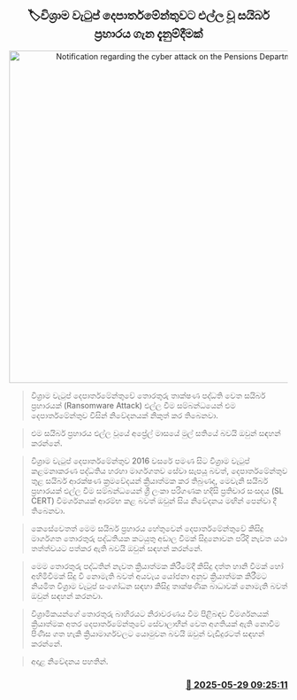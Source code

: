 <p align='center'><b><h2 align='center' title='Notification regarding the cyber attack on the Pensions Department'>🏷විශ්‍රාම වැටුප් දෙපාර්තමේන්තුවට එල්ල වූ සයිබර් ප්‍රහාරය ගැන දැනුම්දීමක්</h2></b></p>
<p align='center'><img src='https://helakuru.sgp1.cdn.digitaloceanspaces.com/esana/images/lib/cyber-archived.jpg' width='600' alt='Notification regarding the cyber attack on the Pensions Department'></p>

> විශ්‍රාම වැටුප් දෙපාර්තමේන්තුවේ තොරතුරු තාක්ෂණ පද්ධති වෙත සයිබර් ප්‍රහාරයක් (Ransomware Attack) එල්ල වීම සම්බන්ධයෙන් එම දෙපාර්තමේන්තුව විසින් නිවේදනයක් නිකුත් කර තිබෙනවා.

> එම සයිබර් ප්‍රහාරය එල්ල වූයේ අප්‍රේල් මාසයේ මුල් සතියේ බවයි ඔවුන් සඳහන් කරන්නේ.

> විශ්‍රාම වැටුප් දෙපාර්තමේන්තුව 2016 වසරේ පමණ සිට විශ්‍රාම වැටුප් කළමනාකරණ පද්ධතිය හරහා මාර්ගගතව සේවා සැපයූ බවත්, දෙපාර්තමේන්තුව තුළ සයිබර් ආරක්ෂණ ක්‍රමවේදයන් ක්‍රියාත්මක කර තිබුණද, මෙවැනි සයිබර් ප්‍රහාරයක් එල්ල වීම සම්බන්ධයෙන් ශ්‍රී ලංකා පරිගණක හදිසි ප්‍රතිචාර සංසදය (SL CERT) විමර්ශනයක් ආරම්භ කළ බවත් ඔවුන් සිය නිවේදනය මඟින් පෙන්වා දී තිබෙනවා.

> කෙසේවෙතත් මෙම සයිබර් ප්‍රහාරය හේතුවෙන් දෙපාර්තමේන්තුවේ කිසිදු මාර්ගගත තොරතුරු පද්ධතියක කටයුතු අඩාල වීමක් සිදුනොවන පරිදි නැවත යථා තත්ත්වයට පත්කර ඇති බවයි ඔවුන් සඳහන් කරන්නේ.

> මෙ​ම තොරතුරු පද්ධතින් නැවත ක්‍රියාත්මක කිරීමේදී කිසිදු දත්ත හානි වීමක් හෝ අහිමිවීමක් සිදු වී නොමැති බවත් අයවැය යෝජනා අනුව ක්‍රියාත්මක කිරීමට නියමිත විශ්‍රාම වැටුප් සංශෝධන සඳහා කිසිදු තාක්ෂණික බාධාවක් නොමැති බවත් ඔවුන් සඳහන් කරනවා.

> විශ්‍රාමිකයන්ගේ තොරතුරු බාහිරයට නිරාවරණය වීම පිළිබඳව විමර්ශනයක් ක්‍රියාත්මක අතර දෙපාර්තමේන්තුවේ සේවාලාභීන් වෙත අගතියක් ඇති නොවීම පිණිස ගත හැකි ක්‍රියාමාර්ගවලට යොමුවන බවයි ඔවුන් වැඩිදුරටත් සඳහන් කරන්නේ.  

> අදාළ නිවේදනය පහතින්.



<h3 align='right'><a href='https://www.helakuru.lk/esana/p/110514/'>📅 2025-05-29 09:25:11</a></h3>
